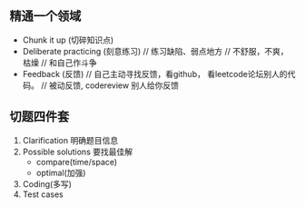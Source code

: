 ## 精通一个领域
* Chunk it up (切碎知识点)
* Deliberate practicing (刻意练习) 
    // 练习缺陷、弱点地方
    // 不舒服，不爽，枯燥
    // 和自己作斗争
* Feedback (反馈) 
    // 自己主动寻找反馈，看github， 看leetcode论坛别人的代码。
    // 被动反馈, codereview 别人给你反馈


## 切题四件套
1. Clarification 明确题目信息
2. Possible solutions 要找最佳解
    - compare(time/space)
    - optimal(加强)
3. Coding(多写)
4. Test cases